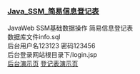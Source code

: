 <a href="http://info.imaidou.xyz"><h3>Java_SSM_简易信息登记表</h3></a>
JavaWeb SSM基础数据操作 简易信息登记表<br>
数据库文件info.sql<br>
后台用户名123123 密码123456<br>
后台登录网站根目录下/login.jsp<br><a href="http://info.imaidou.xyz/login.jsp">后台演示页</a>
<a href="http://info.imaidou.xyz">登记表演示页</a>

